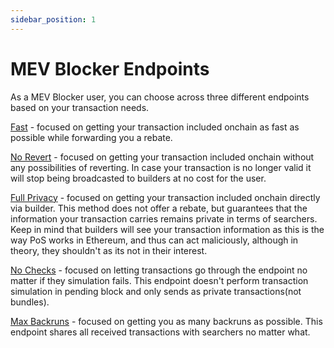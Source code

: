 ```yaml
---
sidebar_position: 1
---
```


# MEV Blocker Endpoints 
As a MEV Blocker user, you can choose across three different endpoints based on your transaction needs.

[Fast](https://rpc.mevblocker.io/fast) - focused on getting your transaction included onchain as fast as possible while forwarding you a rebate.

[No Revert](https://rpc.mevblocker.io/noreverts) - focused on getting your transaction included onchain without any possibilities of reverting. In case your transaction is no longer valid it will stop being broadcasted to builders at no cost for the user.

[Full Privacy](https://rpc.mevblocker.io/fullprivacy) - focused on getting your transaction included onchain directly via builder. This method does not offer a rebate, but guarantees that the information your transaction carries remains private in terms of searchers. Keep in mind that builders will see your transaction information as this is the way PoS works in Ethereum, and thus can act maliciously, although in theory, they shouldn't as its not in their interest.

[No Checks](https://rpc.mevblocker.io/nochecks) - focused on letting transactions go through the endpoint no matter if they simulation fails. This endpoint doesn't perform transaction simulation in pending block and only sends as private transactions(not bundles).

[Max Backruns](https://rpc.mevblocker.io/maxbackruns) - focused on getting you as many backruns as possible. This endpoint shares all received transactions with searchers no matter what.

